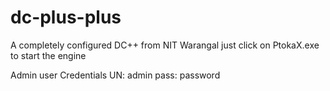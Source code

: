 # dc-plus-plus
A completely configured DC++ from NIT Warangal
just click on PtokaX.exe to start the engine

Admin user Credentials
UN: admin
pass: password
